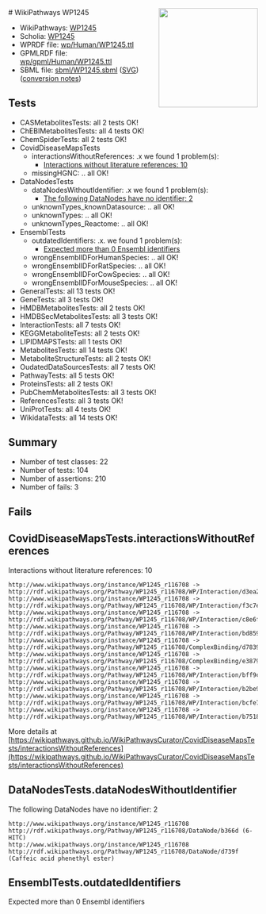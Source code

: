 <img style="float: right; width: 200px" src="../logo.png" />
# WikiPathways WP1245

* WikiPathways: [WP1245](https://identifiers.org/wikipathways:WP1245)
* Scholia: [WP1245](https://scholia.toolforge.org/wikipathways/WP1245)
* WPRDF file: [wp/Human/WP1245.ttl](../wp/Human/WP1245.ttl)
* GPMLRDF file: [wp/gpml/Human/WP1245.ttl](../wp/gpml/Human/WP1245.ttl)
* SBML file: [sbml/WP1245.sbml](../sbml/WP1245.sbml) ([SVG](../sbml/WP1245.svg)) ([conversion notes](../sbml/WP1245.txt))

## Tests
* CASMetabolitesTests: all 2 tests OK!
* ChEBIMetabolitesTests: all 4 tests OK!
* ChemSpiderTests: all 2 tests OK!
* CovidDiseaseMapsTests
    * interactionsWithoutReferences: .x we found 1 problem(s):
        * [Interactions without literature references: 10](#9701cce1)
    * missingHGNC: .. all OK!
* DataNodesTests
    * dataNodesWithoutIdentifier: .x we found 1 problem(s):
        * [The following DataNodes have no identifier: 2](#d2d32fa1)
    * unknownTypes_knownDatasource: .. all OK!
    * unknownTypes: .. all OK!
    * unknownTypes_Reactome: .. all OK!
* EnsemblTests
    * outdatedIdentifiers: .x. we found 1 problem(s):
        * [Expected more than 0 Ensembl identifiers](#f44398b7)
    * wrongEnsemblIDForHumanSpecies: .. all OK!
    * wrongEnsemblIDForRatSpecies: .. all OK!
    * wrongEnsemblIDForCowSpecies: .. all OK!
    * wrongEnsemblIDForMouseSpecies: .. all OK!
* GeneralTests: all 13 tests OK!
* GeneTests: all 3 tests OK!
* HMDBMetabolitesTests: all 2 tests OK!
* HMDBSecMetabolitesTests: all 3 tests OK!
* InteractionTests: all 7 tests OK!
* KEGGMetaboliteTests: all 2 tests OK!
* LIPIDMAPSTests: all 1 tests OK!
* MetabolitesTests: all 14 tests OK!
* MetaboliteStructureTests: all 2 tests OK!
* OudatedDataSourcesTests: all 7 tests OK!
* PathwayTests: all 5 tests OK!
* ProteinsTests: all 2 tests OK!
* PubChemMetabolitesTests: all 3 tests OK!
* ReferencesTests: all 3 tests OK!
* UniProtTests: all 4 tests OK!
* WikidataTests: all 14 tests OK!


## Summary

* Number of test classes: 22
* Number of tests: 104
* Number of assertions: 210
* Number of fails: 3

## Fails

<a name="9701cce1" />

## CovidDiseaseMapsTests.interactionsWithoutReferences

Interactions without literature references: 10
```
http://www.wikipathways.org/instance/WP1245_r116708 -> http://rdf.wikipathways.org/Pathway/WP1245_r116708/WP/Interaction/d3ea2
http://www.wikipathways.org/instance/WP1245_r116708 -> http://rdf.wikipathways.org/Pathway/WP1245_r116708/WP/Interaction/f3c7e
http://www.wikipathways.org/instance/WP1245_r116708 -> http://rdf.wikipathways.org/Pathway/WP1245_r116708/WP/Interaction/c8e6f
http://www.wikipathways.org/instance/WP1245_r116708 -> http://rdf.wikipathways.org/Pathway/WP1245_r116708/WP/Interaction/bd859
http://www.wikipathways.org/instance/WP1245_r116708 -> http://rdf.wikipathways.org/Pathway/WP1245_r116708/ComplexBinding/d7839
http://www.wikipathways.org/instance/WP1245_r116708 -> http://rdf.wikipathways.org/Pathway/WP1245_r116708/ComplexBinding/e3879
http://www.wikipathways.org/instance/WP1245_r116708 -> http://rdf.wikipathways.org/Pathway/WP1245_r116708/WP/Interaction/bff9c
http://www.wikipathways.org/instance/WP1245_r116708 -> http://rdf.wikipathways.org/Pathway/WP1245_r116708/WP/Interaction/b2be9
http://www.wikipathways.org/instance/WP1245_r116708 -> http://rdf.wikipathways.org/Pathway/WP1245_r116708/WP/Interaction/bcfe7
http://www.wikipathways.org/instance/WP1245_r116708 -> http://rdf.wikipathways.org/Pathway/WP1245_r116708/WP/Interaction/b7518
```

More details at [https://wikipathways.github.io/WikiPathwaysCurator/CovidDiseaseMapsTests/interactionsWithoutReferences](https://wikipathways.github.io/WikiPathwaysCurator/CovidDiseaseMapsTests/interactionsWithoutReferences)

<a name="d2d32fa1" />

## DataNodesTests.dataNodesWithoutIdentifier

The following DataNodes have no identifier: 2
```
http://www.wikipathways.org/instance/WP1245_r116708 http://rdf.wikipathways.org/Pathway/WP1245_r116708/DataNode/b366d (6-HITC)
http://www.wikipathways.org/instance/WP1245_r116708 http://rdf.wikipathways.org/Pathway/WP1245_r116708/DataNode/d739f (Caffeic acid phenethyl ester)
```

<a name="f44398b7" />

## EnsemblTests.outdatedIdentifiers

Expected more than 0 Ensembl identifiers
